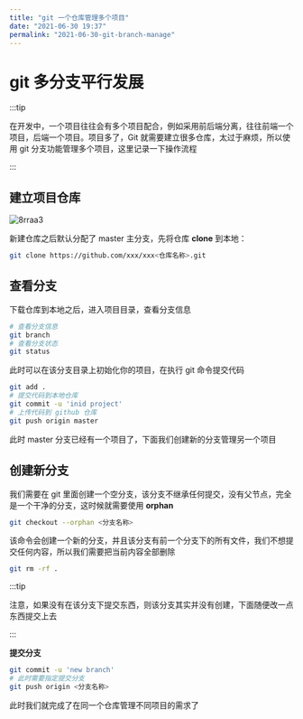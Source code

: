 ```yaml
---
title: "git 一个仓库管理多个项目"
date: "2021-06-30 19:37"
permalink: "2021-06-30-git-branch-manage"
---
```


# git 多分支平行发展

:::tip

在开发中，一个项目往往会有多个项目配合，例如采用前后端分离，往往前端一个项目，后端一个项目。项目多了，Git 就需要建立很多仓库，太过于麻烦，所以使用 git 分支功能管理多个项目，这里记录一下操作流程

:::

## 建立项目仓库

![8rraa3](https://media.zenghr.cn/blog/img/20210630/8rraa3.png)

新建仓库之后默认分配了 master 主分支，先将仓库 **clone** 到本地：

```bash
git clone https://github.com/xxx/xxx<仓库名称>.git
```

## 查看分支

下载仓库到本地之后，进入项目目录，查看分支信息

```sh
# 查看分支信息
git branch
# 查看分支状态
git status
```

此时可以在该分支目录上初始化你的项目，在执行 git 命令提交代码

```sh
git add .
# 提交代码到本地仓库
git commit -u 'inid project'
# 上传代码到 github 仓库
git push origin master
```

此时 master 分支已经有一个项目了，下面我们创建新的分支管理另一个项目

## 创建新分支

我们需要在 git 里面创建一个空分支，该分支不继承任何提交，没有父节点，完全是一个干净的分支，这时候就需要使用 **orphan**

```sh
git checkout --orphan <分支名称>
```

该命令会创建一个新的分支，并且该分支有前一个分支下的所有文件，我们不想提交任何内容，所以我们需要把当前内容全部删除

```sh
git rm -rf .
```

:::tip

注意，如果没有在该分支下提交东西，则该分支其实并没有创建，下面随便改一点东西提交上去

:::

**提交分支**

```sh
git commit -u 'new branch'
# 此时需要指定提交分支
git push origin <分支名称>
```

此时我们就完成了在同一个仓库管理不同项目的需求了

